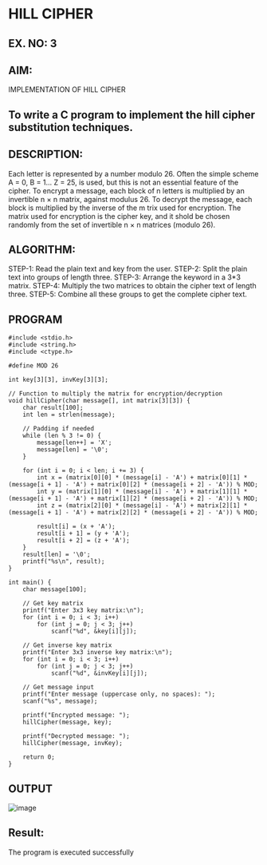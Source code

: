 # HILL CIPHER
## EX. NO: 3 
## AIM:
 IMPLEMENTATION OF HILL CIPHER
## To write a C program to implement the hill cipher substitution techniques.
## DESCRIPTION:

Each letter is represented by a number modulo 26. Often the simple scheme A = 0, B
= 1... Z = 25, is used, but this is not an essential feature of the cipher. To encrypt a message, each block of n letters is  multiplied by an invertible n × n matrix, against modulus 26. To decrypt the message, each block is multiplied by the inverse of the m trix used for encryption. The matrix used for encryption is the cipher key, and it shold be chosen randomly from the set of invertible n × n matrices (modulo 26).

## ALGORITHM:

STEP-1: Read the plain text and key from the user. STEP-2: Split the plain text into groups of length three. STEP-3: Arrange the keyword in a 3*3 matrix.
STEP-4: Multiply the two matrices to obtain the cipher text of length three.
STEP-5: Combine all these groups to get the complete cipher text.

## PROGRAM 
~~~
#include <stdio.h>
#include <string.h>
#include <ctype.h>

#define MOD 26

int key[3][3], invKey[3][3];

// Function to multiply the matrix for encryption/decryption
void hillCipher(char message[], int matrix[3][3]) {
    char result[100];
    int len = strlen(message);

    // Padding if needed
    while (len % 3 != 0) {
        message[len++] = 'X';
        message[len] = '\0';
    }

    for (int i = 0; i < len; i += 3) {
        int x = (matrix[0][0] * (message[i] - 'A') + matrix[0][1] * (message[i + 1] - 'A') + matrix[0][2] * (message[i + 2] - 'A')) % MOD;
        int y = (matrix[1][0] * (message[i] - 'A') + matrix[1][1] * (message[i + 1] - 'A') + matrix[1][2] * (message[i + 2] - 'A')) % MOD;
        int z = (matrix[2][0] * (message[i] - 'A') + matrix[2][1] * (message[i + 1] - 'A') + matrix[2][2] * (message[i + 2] - 'A')) % MOD;

        result[i] = (x + 'A');
        result[i + 1] = (y + 'A');
        result[i + 2] = (z + 'A');
    }
    result[len] = '\0';
    printf("%s\n", result);
}

int main() {
    char message[100];

    // Get key matrix
    printf("Enter 3x3 key matrix:\n");
    for (int i = 0; i < 3; i++)
        for (int j = 0; j < 3; j++)
            scanf("%d", &key[i][j]);

    // Get inverse key matrix
    printf("Enter 3x3 inverse key matrix:\n");
    for (int i = 0; i < 3; i++)
        for (int j = 0; j < 3; j++)
            scanf("%d", &invKey[i][j]);

    // Get message input
    printf("Enter message (uppercase only, no spaces): ");
    scanf("%s", message);

    printf("Encrypted message: ");
    hillCipher(message, key);

    printf("Decrypted message: ");
    hillCipher(message, invKey);

    return 0;
}

~~~
## OUTPUT
![image](https://github.com/user-attachments/assets/3db9bb29-76a8-4a2c-89bc-ee70fb63a3b7)
## Result:
The program is executed successfully
